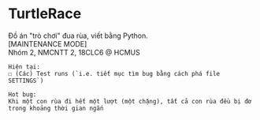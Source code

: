 # TurtleRace

Đồ án "trò chơi" đua rùa, viết bằng Python.\
\[MAINTENANCE MODE\]\
Nhóm 2, NMCNTT 2, 18CLC6 @ HCMUS

	Hiện tại:
	☐ (Các) Test runs (`i.e. tiết mục tìm bug bằng cách phá file SETTINGS`)
	
	Hot bug:
    Khi một con rùa đi hết một lượt (một chặng), tất cả con rùa đều bị đơ trong khoảng thời gian ngắn